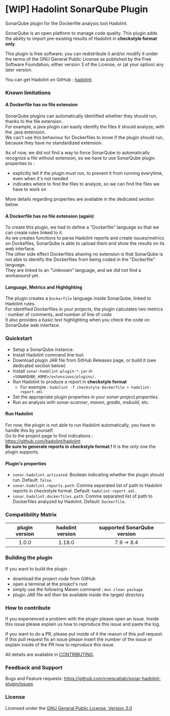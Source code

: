 # [WIP] Hadolint SonarQube Plugin

SonarQube plugin for the Dockerfile analysis tool Hadolint.

SonarQube is an open platform to manage code quality. This plugin adds the ability to import pre-existing results of Hadolint in **checkstyle format only**.

This plugin is free software; you can redistribute it and/or modify it under the terms of the GNU General Public License as published by the Free Software Foundation; either version 3 of the License, or (at your option) any later version.

You can get Hadolint on GitHub : [hadolint](https://github.com/hadolint/hadolint).

### Known limitations

#### A Dockerfile has no file extension

SonarQube plugins can automatically identified whether they should run, thanks to the file extension.  
For example, a java plugin can easily identify the files it should analyze, with the .java extension.  
We can't use this behaviour for Dockerfiles to know if the plugin should run, because they have no standardized extension.  

As of now, we did not find a way to force SonarQube to automatically recognize a file without extension, so we have to use SonarQube plugin properties to :  
  
- explicitly tell if the plugin must run, to prevent it from running everytime, even when it's not needed  
- indicates where to find the files to analyze, so we can find the files we have to work on  

More details regarding properties are available in the dedicated section below.

#### A Dockerfile has no file extension (again)

To create this plugin, we had to define a "Dockerfile" language so that we can create rules linked to it.  
As we creates functions to parse Hadolint reports and create issues/metrics on Dockefiles, SonarQube is able to upload them and show the results on its web interface.  
The other side effect Dockerfiles ahaving no extension is that SonarQube is not able to identify the Dockerfiles from being coded in the "Dockerfile" language.  
They are linked to an "Unknown" language, and we did not find a workaround yet.  

#### Language, Metrics and Highlighting

The plugin creates a `Dockerfile` language inside SonarQube, linked to Hadolint rules.    
For identified Dockerfiles in your projects, the plugin calculates two metrics : number of comments, and number of line of code  
It also provides a basic text highlighting when you check the code on SonarQube web interface.  

### Quickstart
- Setup a SonarQube instance.
- Install Hadolint command line tool.
- Download plugin JAR file from GitHub Releases page, or build it (see dedicated section below)
- Install `sonar-hadolint-plugin-*.jar` in `<SONARQUBE_HOME>/extensions/plugins/`.
- Run Hadolint to produce a report in **checkstyle format**
  - For exemple : `hadolint -f checkstyle Dockerfile > hadolint-report.xml`
- Set the appropriate plugin properties in your *sonar-project.properties*.
- Run an analysis with *sonar-scanner*, *maven*, *gradle*, *msbuild*, etc.

#### Run Hadolint
For now, the plugin is not able to run Hadolint automatically, you have to handle this by yourself.  
Go to the project page to find indications : https://github.com/hadolint/hadolint  
**Be sure to generate reports in checkstyle format !** It is the only one the plugin supports.

#### Plugin's properties
- `sonar.hadolint.activated`: Boolean indicating whether the plugin should run. Default: `false`.
- `sonar.hadolint.reports.path`: Comma separated list of path to Hadolint reports in checkstyle format. Default: `hadolint-report.xml`.
- `sonar.hadolint.dockerfiles.path`: Comma separated list of path to Dockerfiles analyzed by Hadolint. Default: `Dockerfile`.

### Compatibility Matrix

|   plugin version   |    hadolint version     | supported SonarQube version |
|:------------------:|:-----------------------:|:---------------------------:|
|        1.0.0       |          1.18.0         |        7.9 -> 8.4           |

### Building the plugin
If you want to build the plugin :
- download the project code from GitHub
- open a terminal at the project's root
- simply use the following Maven command : `mvn clean package`
- plugin JAR file will then be available inside the target/ directory

### How to contribute
If you experienced a problem with the plugin please open an issue. Inside this issue please explain us how to reproduce this issue and paste the log. 

If you want to do a PR, please put inside of it the reason of this pull request. If this pull request fix an issue please insert the number of the issue or explain inside of the PR how to reproduce this issue.

All details are available in [CONTRIBUTING](https://github.com/cnescatlab/sonar-hadolint-plugin/CONTRIBUTING.md).

### Feedback and Support

Bugs and Feature requests: https://github.com/cnescatlab/sonar-hadolint-plugin/issues

### License
Licensed under the [GNU General Public License, Version 3.0](https://www.gnu.org/licenses/gpl.txt)
